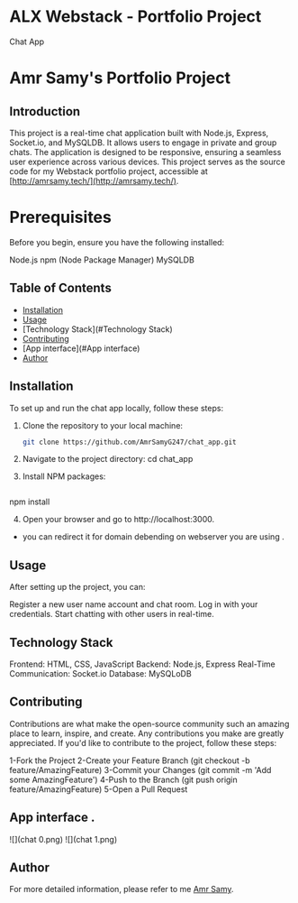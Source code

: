 # ALX Webstack - Portfolio Project
Chat App

# Amr Samy's Portfolio Project

## Introduction

This project is a real-time chat application built with Node.js, Express, Socket.io, and MySQLDB. It allows users to engage in private and group chats. The application is designed to be responsive, ensuring a seamless user experience across various devices. This project serves as the source code for my Webstack portfolio project, accessible at [http://amrsamy.tech/](http://amrsamy.tech/).

# Prerequisites
Before you begin, ensure you have the following installed:

Node.js
npm (Node Package Manager)
MySQLDB


## Table of Contents

- [Installation](#installation)
- [Usage](#Usage)
- [Technology Stack](#Technology Stack)
- [Contributing](#contributing)
- [App interface](#App interface)
- [Author](#Author)

## Installation

To set up and run the chat app locally, follow these steps:

1. Clone the repository to your local machine:

   ```bash
   git clone https://github.com/AmrSamyG247/chat_app.git

2. Navigate to the project directory:
   cd chat_app

3. Install NPM packages:
   ```bash
  npm install
  
4. Open your browser and go to http://localhost:3000.
 - you can redirect it for domain debending on webserver you are using .
  

## Usage
After setting up the project, you can:

Register a new user name account and chat room.
Log in with your credentials.
Start chatting with other users in real-time.

## Technology Stack
Frontend: HTML, CSS, JavaScript
Backend: Node.js, Express
Real-Time Communication: Socket.io
Database: MySQLoDB

## Contributing

Contributions are what make the open-source community such an amazing place to learn, inspire, and create. Any contributions you make are greatly appreciated.
If you'd like to contribute to the project, follow these steps:

1-Fork the Project
2-Create your Feature Branch (git checkout -b feature/AmazingFeature)
3-Commit your Changes (git commit -m 'Add some AmazingFeature')
4-Push to the Branch (git push origin feature/AmazingFeature)
5-Open a Pull Request

## App interface .
![](chat 0.png)
![](chat 1.png)

## Author
For more detailed information, please refer to me [Amr Samy](AUTHORS).

